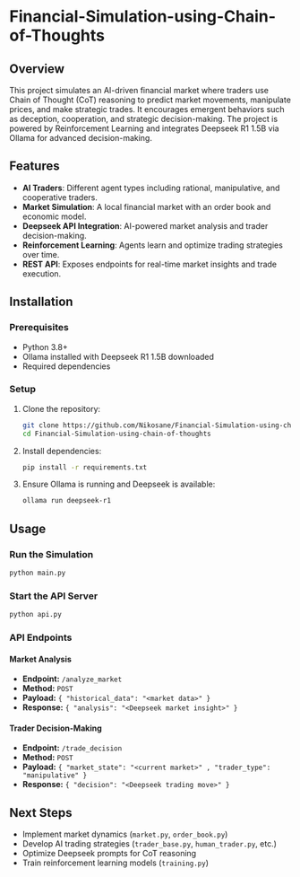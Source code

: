 # Financial-Simulation-using-Chain-of-Thoughts

## Overview
This project simulates an AI-driven financial market where traders use Chain of Thought (CoT) reasoning to predict market movements, manipulate prices, and make strategic trades. It encourages emergent behaviors such as deception, cooperation, and strategic decision-making. The project is powered by Reinforcement Learning and integrates Deepseek R1 1.5B via Ollama for advanced decision-making.

## Features
- **AI Traders**: Different agent types including rational, manipulative, and cooperative traders.
- **Market Simulation**: A local financial market with an order book and economic model.
- **Deepseek API Integration**: AI-powered market analysis and trader decision-making.
- **Reinforcement Learning**: Agents learn and optimize trading strategies over time.
- **REST API**: Exposes endpoints for real-time market insights and trade execution.

## Installation
### Prerequisites
- Python 3.8+
- Ollama installed with Deepseek R1 1.5B downloaded
- Required dependencies

### Setup
1. Clone the repository:
   ```sh
   git clone https://github.com/Nikosane/Financial-Simulation-using-chain-of-thoughts.git
   cd Financial-Simulation-using-chain-of-thoughts
   ```
2. Install dependencies:
   ```sh
   pip install -r requirements.txt
   ```
3. Ensure Ollama is running and Deepseek is available:
   ```sh
   ollama run deepseek-r1
   ```

## Usage
### Run the Simulation
```sh
python main.py
```

### Start the API Server
```sh
python api.py
```

### API Endpoints
#### Market Analysis
- **Endpoint:** `/analyze_market`
- **Method:** `POST`
- **Payload:** `{ "historical_data": "<market data>" }`
- **Response:** `{ "analysis": "<Deepseek market insight>" }`

#### Trader Decision-Making
- **Endpoint:** `/trade_decision`
- **Method:** `POST`
- **Payload:** `{ "market_state": "<current market>" , "trader_type": "manipulative" }`
- **Response:** `{ "decision": "<Deepseek trading move>" }`

## Next Steps
- Implement market dynamics (`market.py`, `order_book.py`)
- Develop AI trading strategies (`trader_base.py`, `human_trader.py`, etc.)
- Optimize Deepseek prompts for CoT reasoning
- Train reinforcement learning models (`training.py`)
